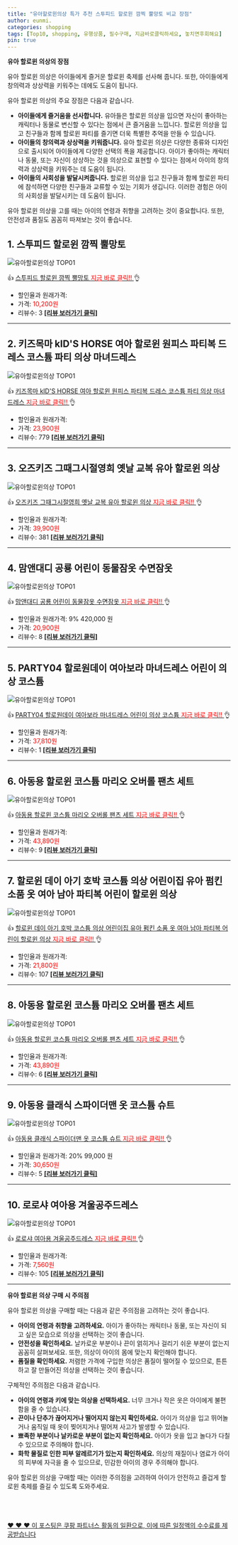 ```yaml
---
title: "유아할로윈의상 특가 추천 스투피드 할로윈 깜찍 뿔망토 비교 장점"
author: eunmi.
categories: shopping
tags: [Top10, shopping, 유행상품, 필수구매, 지금바로클릭하세요, 놓치면후회해요]
pin: true
---
```

**유아 할로윈 의상의 장점**

유아 할로윈 의상은 아이들에게 즐거운 할로윈 축제를 선사해 줍니다. 또한, 아이들에게 창의력과 상상력을 키워주는 데에도 도움이 됩니다.

유아 할로윈 의상의 주요 장점은 다음과 같습니다.

* **아이들에게 즐거움을 선사합니다.** 유아들은 할로윈 의상을 입으면 자신이 좋아하는 캐릭터나 동물로 변신할 수 있다는 점에서 큰 즐거움을 느낍니다. 할로윈 의상을 입고 친구들과 함께 할로윈 파티를 즐기면 더욱 특별한 추억을 만들 수 있습니다.
* **아이들의 창의력과 상상력을 키워줍니다.** 유아 할로윈 의상은 다양한 종류와 디자인으로 출시되어 아이들에게 다양한 선택의 폭을 제공합니다. 아이가 좋아하는 캐릭터나 동물, 또는 자신이 상상하는 것을 의상으로 표현할 수 있다는 점에서 아이의 창의력과 상상력을 키워주는 데 도움이 됩니다.
* **아이들의 사회성을 발달시켜줍니다.** 할로윈 의상을 입고 친구들과 함께 할로윈 파티에 참석하면 다양한 친구들과 교류할 수 있는 기회가 생깁니다. 이러한 경험은 아이의 사회성을 발달시키는 데 도움이 됩니다.

유아 할로윈 의상을 고를 때는 아이의 연령과 취향을 고려하는 것이 중요합니다. 또한, 안전성과 품질도 꼼꼼히 따져보는 것이 좋습니다.

   

## 1. 스투피드 할로윈 깜찍 뿔망토

![유아할로윈의상 TOP01](https://thumbnail10.coupangcdn.com/thumbnails/remote/230x230ex/image/vendor_inventory/5fa4/4ee836b9455acd965af6ec2dfae5b5a2d3362bdc70c7f5bd31f72ad2e8cc.jpg)


👍 [스투피드 할로윈 깜찍 뿔망토 <font color=red> 지금 바로 클릭!! </font> ](https://link.coupang.com/re/AFFSDP?lptag=AF3617701&subid=GithubCoopas&pageKey=6714056981&traceid=V0-153&itemId=15596630726&vendorItemId=87296138862) 👌 


- 할인율과 원래가격: 
- 가격: <span style='color:red'>10,200원</span>
- 리뷰수: 3  [**[리뷰 보러가기 클릭]**](https://link.coupang.com/re/AFFSDP?lptag=AF3617701&subid=GithubCoopas&pageKey=6714056981&traceid=V0-153&itemId=15596630726&vendorItemId=87296138862)

---


   

## 2. 키즈목마 kID'S HORSE 여아 할로윈 원피스 파티복 드레스 코스튬 파티 의상 마녀드레스

![유아할로윈의상 TOP01](https://thumbnail10.coupangcdn.com/thumbnails/remote/230x230ex/image/vendor_inventory/a7af/2c0d8d1d2e254ea2d780abea97cc907e96fc0ed08e424d481d1c7c61f567.jpg)


👍 [키즈목마 kID'S HORSE 여아 할로윈 원피스 파티복 드레스 코스튬 파티 의상 마녀드레스 <font color=red> 지금 바로 클릭!! </font> ](https://link.coupang.com/re/AFFSDP?lptag=AF3617701&subid=GithubCoopas&pageKey=6763102319&traceid=V0-153&itemId=15855905016&vendorItemId=86494477653) 👌 


- 할인율과 원래가격: 
- 가격: <span style='color:red'>23,900원</span>
- 리뷰수: 779  [**[리뷰 보러가기 클릭]**](https://link.coupang.com/re/AFFSDP?lptag=AF3617701&subid=GithubCoopas&pageKey=6763102319&traceid=V0-153&itemId=15855905016&vendorItemId=86494477653)

---


   

## 3. 오즈키즈 그때그시절영희 옛날 교복 유아 할로윈 의상

![유아할로윈의상 TOP01](https://thumbnail6.coupangcdn.com/thumbnails/remote/230x230ex/image/retail/images/2022/08/22/11/3/53e2541c-3cb3-4aa9-94e0-692771f04e32.jpg)


👍 [오즈키즈 그때그시절영희 옛날 교복 유아 할로윈 의상 <font color=red> 지금 바로 클릭!! </font> ](https://link.coupang.com/re/AFFSDP?lptag=AF3617701&subid=GithubCoopas&pageKey=6723480649&traceid=V0-153&itemId=15643109969&vendorItemId=82859168614) 👌 


- 할인율과 원래가격: 
- 가격: <span style='color:red'>39,900원</span>
- 리뷰수: 381  [**[리뷰 보러가기 클릭]**](https://link.coupang.com/re/AFFSDP?lptag=AF3617701&subid=GithubCoopas&pageKey=6723480649&traceid=V0-153&itemId=15643109969&vendorItemId=82859168614)

---


   

## 4. 맘앤대디 공룡 어린이 동물잠옷 수면잠옷

![유아할로윈의상 TOP01](https://thumbnail8.coupangcdn.com/thumbnails/remote/230x230ex/image/vendor_inventory/f437/a2b8498afc6c992f70a0eda109465caccb46a9b7d5dc7e7b49eaf6a65a73.jpg)


👍 [맘앤대디 공룡 어린이 동물잠옷 수면잠옷 <font color=red> 지금 바로 클릭!! </font> ](https://link.coupang.com/re/AFFSDP?lptag=AF3617701&subid=GithubCoopas&pageKey=6786635457&traceid=V0-153&itemId=15977378637&vendorItemId=83183366074) 👌 


- 할인율과 원래가격: 9%  420,000   원
- 가격: <span style='color:red'>20,900원</span>
- 리뷰수: 8  [**[리뷰 보러가기 클릭]**](https://link.coupang.com/re/AFFSDP?lptag=AF3617701&subid=GithubCoopas&pageKey=6786635457&traceid=V0-153&itemId=15977378637&vendorItemId=83183366074)

---


   

## 5. PARTY04 할로원데이 여아보라 마녀드레스 어린이 의상 코스튬

![유아할로윈의상 TOP01](https://thumbnail9.coupangcdn.com/thumbnails/remote/230x230ex/image/vendor_inventory/b6a5/4bd6fec34eb068f48e54ad202bb738c946c07c7892c0588a7cecbdc133f4.png)


👍 [PARTY04 할로원데이 여아보라 마녀드레스 어린이 의상 코스튬 <font color=red> 지금 바로 클릭!! </font> ](https://link.coupang.com/re/AFFSDP?lptag=AF3617701&subid=GithubCoopas&pageKey=7650839370&traceid=V0-153&itemId=20356512466&vendorItemId=87414888628) 👌 


- 할인율과 원래가격: 
- 가격: <span style='color:red'>37,810원</span>
- 리뷰수: 1  [**[리뷰 보러가기 클릭]**](https://link.coupang.com/re/AFFSDP?lptag=AF3617701&subid=GithubCoopas&pageKey=7650839370&traceid=V0-153&itemId=20356512466&vendorItemId=87414888628)

---


   

## 6. 아동용 할로윈 코스튬 마리오 오버롤 팬츠 세트

![유아할로윈의상 TOP01](https://thumbnail8.coupangcdn.com/thumbnails/remote/230x230ex/image/retail/images/4297458531442165-c9a5e2d9-8e05-493f-8b0f-563c7882f444.jpg)


👍 [아동용 할로윈 코스튬 마리오 오버롤 팬츠 세트 <font color=red> 지금 바로 클릭!! </font> ](https://link.coupang.com/re/AFFSDP?lptag=AF3617701&subid=GithubCoopas&pageKey=6639013883&traceid=V0-153&itemId=15168478675&vendorItemId=82389843744) 👌 


- 할인율과 원래가격: 
- 가격: <span style='color:red'>43,890원</span>
- 리뷰수: 9  [**[리뷰 보러가기 클릭]**](https://link.coupang.com/re/AFFSDP?lptag=AF3617701&subid=GithubCoopas&pageKey=6639013883&traceid=V0-153&itemId=15168478675&vendorItemId=82389843744)

---


   

## 7. 할로윈 데이 아기 호박 코스튬 의상 어린이집 유아 펌킨 소품 옷 여아 남아 파티복 어린이 할로윈 의상

![유아할로윈의상 TOP01](https://thumbnail7.coupangcdn.com/thumbnails/remote/230x230ex/image/vendor_inventory/3d80/a03af5d052178c02129af88d77261c616cb521108b47afcee638186ef819.png)


👍 [할로윈 데이 아기 호박 코스튬 의상 어린이집 유아 펌킨 소품 옷 여아 남아 파티복 어린이 할로윈 의상 <font color=red> 지금 바로 클릭!! </font> ](https://link.coupang.com/re/AFFSDP?lptag=AF3617701&subid=GithubCoopas&pageKey=7654254210&traceid=V0-153&itemId=20374800083&vendorItemId=87395710361) 👌 


- 할인율과 원래가격: 
- 가격: <span style='color:red'>21,800원</span>
- 리뷰수: 107  [**[리뷰 보러가기 클릭]**](https://link.coupang.com/re/AFFSDP?lptag=AF3617701&subid=GithubCoopas&pageKey=7654254210&traceid=V0-153&itemId=20374800083&vendorItemId=87395710361)

---


   

## 8. 아동용 할로윈 코스튬 마리오 오버롤 팬츠 세트

![유아할로윈의상 TOP01](https://thumbnail8.coupangcdn.com/thumbnails/remote/230x230ex/image/retail/images/4297458531442165-c9a5e2d9-8e05-493f-8b0f-563c7882f444.jpg)


👍 [아동용 할로윈 코스튬 마리오 오버롤 팬츠 세트 <font color=red> 지금 바로 클릭!! </font> ](https://link.coupang.com/re/AFFSDP?lptag=AF3617701&subid=GithubCoopas&pageKey=6639013883&traceid=V0-153&itemId=15168478675&vendorItemId=82389843744) 👌 


- 할인율과 원래가격: 
- 가격: <span style='color:red'>43,890원</span>
- 리뷰수: 6  [**[리뷰 보러가기 클릭]**](https://link.coupang.com/re/AFFSDP?lptag=AF3617701&subid=GithubCoopas&pageKey=6639013883&traceid=V0-153&itemId=15168478675&vendorItemId=82389843744)

---


   

## 9. 아동용 클래식 스파이더맨 옷 코스튬 슈트

![유아할로윈의상 TOP01](https://thumbnail9.coupangcdn.com/thumbnails/remote/230x230ex/image/vendor_inventory/8fe3/0d2e0a3a9bc761455e288cd97b53551aa82547f4063259967c3626dbde12.jpg)


👍 [아동용 클래식 스파이더맨 옷 코스튬 슈트 <font color=red> 지금 바로 클릭!! </font> ](https://link.coupang.com/re/AFFSDP?lptag=AF3617701&subid=GithubCoopas&pageKey=6642696249&traceid=V0-153&itemId=15192204316&vendorItemId=82413393603) 👌 


- 할인율과 원래가격: 20%  99,000   원
- 가격: <span style='color:red'>30,650원</span>
- 리뷰수: 5  [**[리뷰 보러가기 클릭]**](https://link.coupang.com/re/AFFSDP?lptag=AF3617701&subid=GithubCoopas&pageKey=6642696249&traceid=V0-153&itemId=15192204316&vendorItemId=82413393603)

---


   

## 10. 로로샤 여아용 겨울공주드레스

![유아할로윈의상 TOP01](https://thumbnail8.coupangcdn.com/thumbnails/remote/230x230ex/image/retail/images/2019/10/07/10/1/7ea12365-dcf4-410c-a7a7-16748fb4c65f.jpg)


👍 [로로샤 여아용 겨울공주드레스 <font color=red> 지금 바로 클릭!! </font> ](https://link.coupang.com/re/AFFSDP?lptag=AF3617701&subid=GithubCoopas&pageKey=314923881&traceid=V0-153&itemId=1000554701&vendorItemId=5429036714) 👌 


- 할인율과 원래가격: 
- 가격: <span style='color:red'>7,560원</span>
- 리뷰수: 105  [**[리뷰 보러가기 클릭]**](https://link.coupang.com/re/AFFSDP?lptag=AF3617701&subid=GithubCoopas&pageKey=314923881&traceid=V0-153&itemId=1000554701&vendorItemId=5429036714)

---
**유아 할로윈 의상 구매 시 주의점**

유아 할로윈 의상을 구매할 때는 다음과 같은 주의점을 고려하는 것이 좋습니다.

* **아이의 연령과 취향을 고려하세요.** 아이가 좋아하는 캐릭터나 동물, 또는 자신이 되고 싶은 모습으로 의상을 선택하는 것이 좋습니다.
* **안전성을 확인하세요.** 날카로운 부분이나 끈이 얽히거나 걸리기 쉬운 부분이 없는지 꼼꼼히 살펴보세요. 또한, 의상이 아이의 몸에 맞는지 확인해야 합니다.
* **품질을 확인하세요.** 저렴한 가격에 구입한 의상은 품질이 떨어질 수 있으므로, 튼튼하고 잘 만들어진 의상을 선택하는 것이 좋습니다.

구체적인 주의점은 다음과 같습니다.

* **아이의 연령과 키에 맞는 의상을 선택하세요.** 너무 크거나 작은 옷은 아이에게 불편함을 줄 수 있습니다.
* **끈이나 단추가 끊어지거나 떨어지지 않는지 확인하세요.** 아이가 의상을 입고 뛰어놀거나 움직일 때 옷이 찢어지거나 떨어져 사고가 발생할 수 있습니다.
* **뾰족한 부분이나 날카로운 부분이 없는지 확인하세요.** 아이가 옷을 입고 놀다가 다칠 수 있으므로 주의해야 합니다.
* **화학 물질로 인한 피부 알레르기가 있는지 확인하세요.** 의상의 재질이나 염료가 아이의 피부에 자극을 줄 수 있으므로, 민감한 아이의 경우 주의해야 합니다.

유아 할로윈 의상을 구매할 때는 이러한 주의점을 고려하여 아이가 안전하고 즐겁게 할로윈 축제를 즐길 수 있도록 도와주세요.<br><br><br><br><br> [ ❤ ❤ ❤ 이 포스팅은 쿠팡 파트너스 활동의 일환으로, 이에 따른 일정액의 수수료를 제공받습니다](https://link.coupang.com/a/bcEFyh)